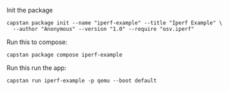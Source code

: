 Init the package
```
capstan package init --name "iperf-example" --title "Iperf Example" \
  --author "Anonymous" --version "1.0" --require "osv.iperf"
```
Run this to compose:
```
capstan package compose iperf-example
```
Run this run the app:
```
capstan run iperf-example -p qemu --boot default
```
